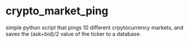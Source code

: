 # crypto_market_ping
simple python script that pings 10 different crpytocurrency markets, and 
saves the (ask+bid)/2 value of the ticker to a database.
